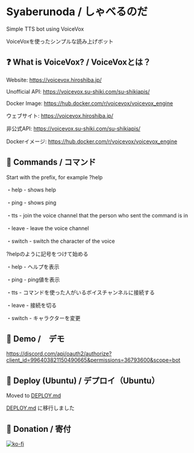 # Syaberunoda / しゃべるのだ

Simple TTS bot using VoiceVox

VoiceVoxを使ったシンプルな読み上げボット

## ❓ What is VoiceVox? / VoiceVoxとは？

Website: https://voicevox.hiroshiba.jp/

Unofficial API: https://voicevox.su-shiki.com/su-shikiapis/

Docker Image: https://hub.docker.com/r/voicevox/voicevox_engine

ウェブサイト: https://voicevox.hiroshiba.jp/

非公式API: https://voicevox.su-shiki.com/su-shikiapis/

Dockerイメージ: https://hub.docker.com/r/voicevox/voicevox_engine

## 🏓 Commands / コマンド

Start with the prefix, for example ?help

・help - shows help

・ping - shows ping

・tts - join the voice channel that the person who sent the command is in 

・leave - leave the voice channel

・switch - switch the character of the voice

?helpのように記号をつけて始める

・help - ヘルプを表示

・ping - ping値を表示

・tts - コマンドを使った人がいるボイスチャンネルに接続する

・leave - 接続を切る

・switch - キャラクターを変更

## 🤖 Demo /　デモ

https://discord.com/api/oauth2/authorize?client_id=996403821150490665&permissions=36793600&scope=bot

## 🔧 Deploy (Ubuntu) / デプロイ（Ubuntu）

Moved to [DEPLOY.md](https://github.com/Tailmc/Syaberunoda/blob/main/DEPLOY.md)

[DEPLOY.md](https://github.com/Tailmc/Syaberunoda/blob/main/DEPLOY.md) に移行しました

## 🎁 Donation / 寄付

[![ko-fi](https://ko-fi.com/img/githubbutton_sm.svg)](https://ko-fi.com/Tailmc)
